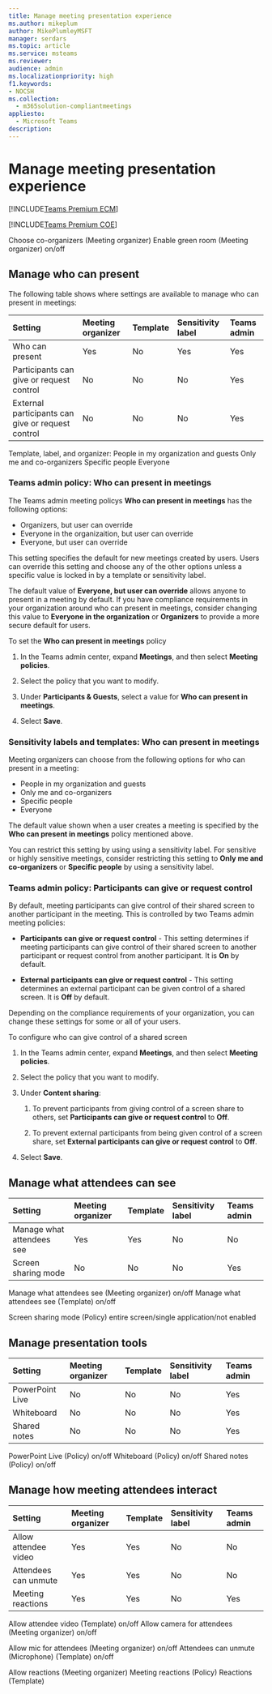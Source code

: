 ```yaml
---
title: Manage meeting presentation experience
ms.author: mikeplum
author: MikePlumleyMSFT
manager: serdars
ms.topic: article
ms.service: msteams
ms.reviewer: 
audience: admin
ms.localizationpriority: high
f1.keywords:
- NOCSH
ms.collection: 
  - m365solution-compliantmeetings
appliesto: 
  - Microsoft Teams
description: 
---
```


# Manage meeting presentation experience

[!INCLUDE[Teams Premium ECM](includes/teams-premium-ecm.md)]

[!INCLUDE[Teams Premium COE](includes/teams-premium-coe.md)]

Choose co-organizers (Meeting organizer)
Enable green room (Meeting organizer) on/off



## Manage who can present

The following table shows where settings are available to manage who can present in meetings:

|Setting|Meeting organizer|Template|Sensitivity label|Teams admin|
|:------|:----------------|:-------|:----------------|:----------|
|Who can present|Yes|No|Yes|Yes|
|Participants can give or request control|No|No|No|Yes|
|External participants can give or request control|No|No|No|Yes|


Template, label, and organizer:
People in my organization and guests
Only me and co-organizers
Specific people
Everyone

### Teams admin policy: Who can present in meetings

The Teams admin meeting policys **Who can present in meetings** has the following options:

- Organizers, but user can override
- Everyone in the organizaition, but user can override
- Everyone, but user can override

This setting specifies the default for new meetings created by users. Users can override this setting and choose any of the other options unless a specific value is locked in by a template or sensitivity label.

The default value of **Everyone, but user can override** allows anyone to present in a meeting by default. If you have compliance requirements in your organization around who can present in meetings, consider changing this value to **Everyone in the organization** or **Organizers** to provide a more secure default for users.

To set the **Who can present in meetings** policy

1. In the Teams admin center, expand **Meetings**, and then select **Meeting policies**.

1. Select the policy that you want to modify.

1. Under **Participants & Guests**, select a value for **Who can present in meetings**.

1. Select **Save**.

### Sensitivity labels and templates: Who can present in meetings

Meeting organizers can choose from the following options for who can present in a meeting:

- People in my organization and guests
- Only me and co-organizers
- Specific people
- Everyone

The default value shown when a user creates a meeting is specified by the **Who can present in meetings** policy mentioned above.

You can restrict this setting by using using a sensitivity label. For sensitive or highly sensitive meetings, consider restricting this setting to **Only me and co-organizers** or **Specific people** by using a sensitivity label.

### Teams admin policy: Participants can give or request control

By default, meeting participants can give control of their shared screen to another participant in the meeting. This is controlled by two Teams admin meeting policies:

- **Participants can give or request control** - This setting determines if meeting participants can give control of their shared screen to another participant or request control from another participant. It is **On** by default.

- **External participants can give or request control** - This setting determines an external participant can be given control of a shared screen. It is **Off** by default.

Depending on the compliance requirements of your organization, you can change these settings for some or all of your users.

To configure who can give control of a shared screen

1. In the Teams admin center, expand **Meetings**, and then select **Meeting policies**.

1. Select the policy that you want to modify.

1. Under **Content sharing**:

    1. To prevent participants from giving control of a screen share to others, set **Participants can give or request control** to **Off**.

    1. To prevent external participants from being given control of a screen share, set **External participants can give or request control** to **Off**.

1. Select **Save**.


## Manage what attendees can see


|Setting|Meeting organizer|Template|Sensitivity label|Teams admin|
|:------|:----------------|:-------|:----------------|:----------|
|Manage what attendees see|Yes|Yes|No|No|
|Screen sharing mode|No|No|No|Yes|

Manage what attendees see (Meeting organizer) on/off
Manage what attendees see (Template) on/off

Screen sharing mode (Policy) entire screen/single application/not enabled


## Manage presentation tools

|Setting|Meeting organizer|Template|Sensitivity label|Teams admin|
|:------|:----------------|:-------|:----------------|:----------|
|PowerPoint Live|No|No|No|Yes|
|Whiteboard|No|No|No|Yes|
|Shared notes|No|No|No|Yes|


PowerPoint Live (Policy) on/off
Whiteboard (Policy) on/off
Shared notes (Policy) on/off


## Manage how meeting attendees interact


|Setting|Meeting organizer|Template|Sensitivity label|Teams admin|
|:------|:----------------|:-------|:----------------|:----------|
|Allow attendee video|Yes|Yes|No|No|
|Attendees can unmute|Yes|Yes|No|No|
|Meeting reactions|Yes|Yes|No|Yes|


Allow attendee video (Template) on/off
Allow camera for attendees (Meeting organizer) on/off

Allow mic for attendees (Meeting organizer) on/off
Attendees can unmute (Microphone) (Template) on/off


Allow reactions (Meeting organizer)
Meeting reactions (Policy)
Reactions (Template)



